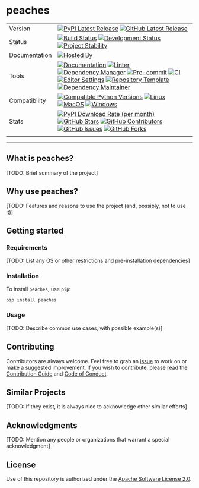 # peaches

| | |
| --- | --- |
| Version | [![PyPI Latest Release](https://img.shields.io/pypi/v/peaches.svg?style=for-the-badge&color=steelblue&label=PyPI&logo=PyPI&logoColor=yellow)](https://pypi.org/project/peaches/) [![GitHub Latest Release](https://img.shields.io/github/v/tag/WithPrecedent/peaches?style=for-the-badge&color=navy&label=GitHub&logo=github)](https://github.com/WithPrecedent/peaches/releases)
| Status | [![Build Status](https://img.shields.io/github/actions/workflow/status/WithPrecedent/peaches/ci.yml?branch=main&style=for-the-badge&color=cadetblue&label=Tests&logo=pytest)](https://github.com/WithPrecedent/peaches/actions/workflows/ci.yml?query=branch%3Amain) [![Development Status](https://img.shields.io/badge/Development-Active-seagreen?style=for-the-badge&logo=git)](https://www.repostatus.org/#active) [![Project Stability](https://img.shields.io/pypi/status/peaches?style=for-the-badge&logo=pypi&label=Stability&logoColor=yellow)](https://pypi.org/project/peaches/)
| Documentation | [![Hosted By](https://img.shields.io/badge/Hosted_by-Github_Pages-blue?style=for-the-badge&color=navy&logo=github)](https://WithPrecedent.github.io/peaches)
| Tools | [![Documentation](https://img.shields.io/badge/MkDocs-magenta?style=for-the-badge&color=deepskyblue&logo=markdown&labelColor=gray)](https://squidfunk.github.io/mkdocs-material/) [![Linter](https://img.shields.io/endpoint?style=for-the-badge&url=https://raw.githubusercontent.com/charliermarsh/Ruff/main/assets/badge/v2.json)](https://github.com/astral-sh/Ruff) [![Dependency Manager](https://img.shields.io/badge/PDM-mediumpurple?style=for-the-badge&logo=affinity&labelColor=gray)](https://PDM.fming.dev) [![Pre-commit](https://img.shields.io/badge/pre--commit-darkolivegreen?style=for-the-badge&logo=pre-commit&logoColor=white&labelColor=gray)](https://github.com/TezRomacH/python-package-template/blob/master/.pre-commit-config.yaml) [![CI](https://img.shields.io/badge/GitHub_Actions-navy?style=for-the-badge&logo=githubactions&labelColor=gray&logoColor=white)](https://github.com/features/actions) [![Editor Settings](https://img.shields.io/badge/Editor_Config-paleturquoise?style=for-the-badge&logo=editorconfig&labelColor=gray)](https://editorconfig.org/) [![Repository Template](https://img.shields.io/badge/snickerdoodle-bisque?style=for-the-badge&logo=cookiecutter&labelColor=gray)](https://www.github.com/WithPrecedent/peaches) [![Dependency Maintainer](https://img.shields.io/badge/dependabot-navy?style=for-the-badge&logo=dependabot&logoColor=white&labelColor=gray)](https://github.com/dependabot)
| Compatibility | [![Compatible Python Versions](https://img.shields.io/pypi/pyversions/peaches?style=for-the-badge&color=steelblue&label=Python&logo=python&logoColor=yellow)](https://pypi.python.org/pypi/peaches/) [![Linux](https://img.shields.io/badge/Linux-lightseagreen?style=for-the-badge&logo=linux&labelColor=gray&logoColor=white)](https://www.linux.org/) [![MacOS](https://img.shields.io/badge/MacOS-snow?style=for-the-badge&logo=apple&labelColor=gray)](https://www.apple.com/macos/) [![Windows](https://img.shields.io/badge/windows-blue?style=for-the-badge&logo=Windows&labelColor=gray&color=orangered)](https://www.microsoft.com/en-us/windows?r=1)
| Stats | [![PyPI Download Rate (per month)](https://img.shields.io/pypi/dm/peaches?style=for-the-badge&color=steelblue&label=Downloads%20💾&logo=pypi&logoColor=yellow)](https://pypi.org/project/peaches) [![GitHub Stars](https://img.shields.io/github/stars/WithPrecedent/peaches?style=for-the-badge&color=navy&label=Stars%20⭐&logo=github)](https://github.com/WithPrecedent/peaches/stargazers) [![GitHub Contributors](https://img.shields.io/github/contributors/WithPrecedent/peaches?style=for-the-badge&color=navy&label=Contributors%20🙋&logo=github)](https://github.com/WithPrecedent/peaches/graphs/contributors) [![GitHub Issues](https://img.shields.io/github/issues/WithPrecedent/peaches?style=for-the-badge&color=navy&label=Issues%20📘&logo=github)](https://github.com/WithPrecedent/peaches/graphs/contributors) [![GitHub Forks](https://img.shields.io/github/forks/WithPrecedent/peaches?style=for-the-badge&color=navy&label=Forks%20🍴&logo=github)](https://github.com/WithPrecedent/peaches/forks)
| | |

-----

## What is peaches?

[TODO: Brief summary of the project]

## Why use peaches?

[TODO: Features and reasons to use the project (and, possibly, not to use it)]

## Getting started

### Requirements

[TODO: List any OS or other restrictions and pre-installation dependencies]

### Installation

To install `peaches`, use `pip`:

```sh
pip install peaches
```

### Usage

[TODO: Describe common use cases, with possible example(s)]

## Contributing

Contributors are always welcome. Feel free to grab an [issue](https://www.github.com/WithPrecedent/peaches/issues) to work on or make a suggested improvement. If you wish to contribute, please read the [Contribution Guide](https://www.github.com/WithPrecedent/peaches/contributing.md) and [Code of Conduct](https://www.github.com/WithPrecedent/peaches/code_of_conduct.md).

## Similar Projects

[TODO: If they exist, it is always nice to acknowledge other similar efforts]

## Acknowledgments

[TODO: Mention any people or organizations that warrant a special acknowledgment]

## License

Use of this repository is authorized under the [Apache Software License 2.0](https://www.github.com/WithPrecedent/peaches/blog/main/LICENSE).
